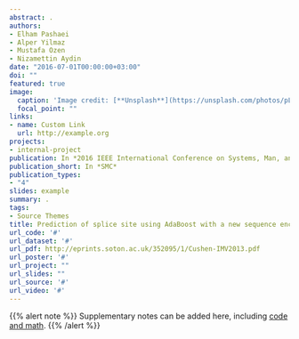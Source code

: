 ```yaml
---
abstract: .
authors:
- Elham Pashaei 
- Alper Yilmaz
- Mustafa Ozen
- Nizamettin Aydin
date: "2016-07-01T00:00:00+03:00"
doi: ""
featured: true
image:
  caption: 'Image credit: [**Unsplash**](https://unsplash.com/photos/pLCdAaMFLTE)'
  focal_point: ""
links:
- name: Custom Link
  url: http://example.org
projects:
- internal-project
publication: In *2016 IEEE International Conference on Systems, Man, and Cybernetics*
publication_short: In *SMC*
publication_types:
- "4"
slides: example
summary: .
tags:
- Source Themes
title: Prediction of splice site using AdaBoost with a new sequence encoding approach
url_code: '#'
url_dataset: '#'
url_pdf: http://eprints.soton.ac.uk/352095/1/Cushen-IMV2013.pdf
url_poster: '#'
url_project: ""
url_slides: ""
url_source: '#'
url_video: '#'
---
```


{{% alert note %}}
Supplementary notes can be added here, including [code and math](https://sourcethemes.com/academic/docs/writing-markdown-latex/).
{{% /alert %}}
